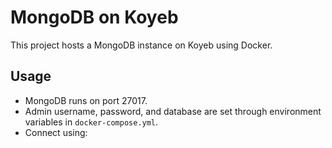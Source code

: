 # MongoDB on Koyeb

This project hosts a MongoDB instance on Koyeb using Docker.

## Usage

- MongoDB runs on port 27017.
- Admin username, password, and database are set through environment variables in `docker-compose.yml`.
- Connect using:

  
